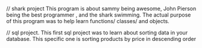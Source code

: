  // shark project This program is about sammy being awesome, John Pierson being the best programmer , and the shark swimming. The actual purpose of this program was to help learn functions/ classes/ and objects.


// sql project. This first sql project was to learn about sorting data in your database. This specific one is sorting products by price in descending order 
